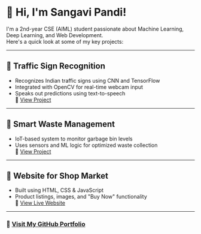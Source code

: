# 👋 Hi, I'm Sangavi Pandi!

I'm a 2nd-year CSE (AIML) student passionate about Machine Learning, Deep Learning, and Web Development.  
Here's a quick look at some of my key projects:

---

## 🚦 Traffic Sign Recognition  
- Recognizes Indian traffic signs using CNN and TensorFlow  
- Integrated with OpenCV for real-time webcam input  
- Speaks out predictions using text-to-speech  
🔗 [View Project](https://github.com/SangaviPandi/TrafficSign)

---

## 🧹 Smart Waste Management  
- IoT-based system to monitor garbage bin levels  
- Uses sensors and ML logic for optimized waste collection  
🔗 [View Project](https://github.com/SangaviPandi/SmartWaste)

---

## 🛒 Website for Shop Market  
- Built using HTML, CSS & JavaScript  
- Product listings, images, and "Buy Now" functionality  
🔗 [View Live Website](https://sangavipandi.github.io/HTML-website)

---

### 🔗 [Visit My GitHub Portfolio](https://github.com/SangaviPandi)
